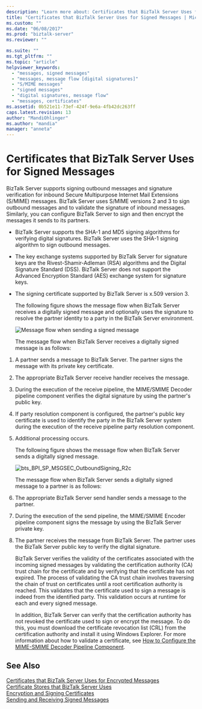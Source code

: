 ```yaml
---
description: "Learn more about: Certificates that BizTalk Server Uses for Signed Messages"
title: "Certificates that BizTalk Server Uses for Signed Messages | Microsoft Docs"
ms.custom: ""
ms.date: "06/08/2017"
ms.prod: "biztalk-server"
ms.reviewer: ""

ms.suite: ""
ms.tgt_pltfrm: ""
ms.topic: "article"
helpviewer_keywords: 
  - "messages, signed messages"
  - "messages, message flow [digital signatures]"
  - "S/MIME messages"
  - "signed messages"
  - "digital signatures, message flow"
  - "messages, certificates"
ms.assetid: 0b521e11-73ef-424f-9e6a-4fb42dc263ff
caps.latest.revision: 13
author: "MandiOhlinger"
ms.author: "mandia"
manager: "anneta"
---
```

# Certificates that BizTalk Server Uses for Signed Messages
BizTalk Server supports signing outbound messages and signature verification for inbound Secure Multipurpose Internet Mail Extensions (S/MIME) messages. BizTalk Server uses S/MIME versions 2 and 3 to sign outbound messages and to validate the signature of inbound messages. Similarly, you can configure BizTalk Server to sign and then encrypt the messages it sends to its partners.  
  
- BizTalk Server supports the SHA-1 and MD5 signing algorithms for verifying digital signatures. BizTalk Server uses the SHA-1 signing algorithm to sign outbound messages.  
  
- The key exchange systems supported by BizTalk Server for signature keys are the Rivest-Shamir-Adleman (RSA) algorithms and the Digital Signature Standard (DSS). BizTalk Server does not support the Advanced Encryption Standard (AES) exchange system for signature keys.  
  
- The signing certificate supported by BizTalk Server is x.509 version 3.  
  
  The following figure shows the message flow when BizTalk Server receives a digitally signed message and optionally uses the signature to resolve the partner identity to a party in the BizTalk Server environment.  
  
  ![Message flow when sending a signed message](../core/media/6fd1674d-5a21-4272-83ca-608d7b400de7.gif "6fd1674d-5a21-4272-83ca-608d7b400de7")  
  
  The message flow when BizTalk Server receives a digitally signed message is as follows:  
  
1. A partner sends a message to BizTalk Server. The partner signs the message with its private key certificate.  
  
2. The appropriate BizTalk Server receive handler receives the message.  
  
3. During the execution of the receive pipeline, the MIME/SMIME Decoder pipeline component verifies the digital signature by using the partner's public key.  
  
4. If party resolution component is configured, the partner's public key certificate is used to identify the party in the BizTalk Server system during the execution of the receive pipeline party resolution component.  
  
5. Additional processing occurs.  
  
   The following figure shows the message flow when BizTalk Server sends a digitally signed message.  
  
   ![](../core/media/bts-bpi-sp-msgsec-outboundsigning-r2c.gif "bts_BPI_SP_MSGSEC_OutboundSigning_R2c")  
  
   The message flow when BizTalk Server sends a digitally signed message to a partner is as follows:  
  
6. The appropriate BizTalk Server send handler sends a message to the partner.  
  
7. During the execution of the send pipeline, the MIME/SMIME Encoder pipeline component signs the message by using the BizTalk Server private key.  
  
8. The partner receives the message from BizTalk Server. The partner uses the BizTalk Server public key to verify the digital signature.  
  
   BizTalk Server verifies the validity of the certificates associated with the incoming signed messages by validating the certification authority (CA) trust chain for the certificate and by verifying that the certificate has not expired. The process of validating the CA trust chain involves traversing the chain of trust on certificates until a root certification authority is reached. This validates that the certificate used to sign a message is indeed from the identified party. This validation occurs at runtime for each and every signed message.  
  
   In addition, BizTalk Server can verify that the certification authority has not revoked the certificate used to sign or encrypt the message. To do this, you must download the certificate revocation list (CRL) from the certification authority and install it using Windows Explorer. For more information about how to validate a certificate, see [How to Configure the MIME-SMIME Decoder Pipeline Component](../core/how-to-configure-the-mime-smime-decoder-pipeline-component.md).  
  
## See Also  
 [Certificates that BizTalk Server Uses for Encrypted Messages](../core/certificates-that-biztalk-server-uses-for-encrypted-messages.md)   
 [Certificate Stores that BizTalk Server Uses](../core/certificate-stores-that-biztalk-server-uses.md)   
 [Encryption and Signing Certificates](../core/encryption-and-signing-certificates.md)   
 [Sending and Receiving Signed Messages](../core/sending-and-receiving-signed-messages.md)
